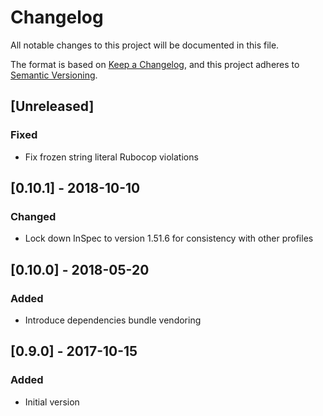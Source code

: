 # Changelog
All notable changes to this project will be documented in this file.

The format is based on [Keep a Changelog](https://keepachangelog.com/en/1.0.0/),
and this project adheres to [Semantic Versioning](https://semver.org/spec/v2.0.0.html).

## [Unreleased]

### Fixed
- Fix frozen string literal Rubocop violations

## [0.10.1] - 2018-10-10

### Changed
- Lock down InSpec to version 1.51.6 for consistency with other profiles

## [0.10.0] - 2018-05-20

### Added
- Introduce dependencies bundle vendoring

## [0.9.0] - 2017-10-15

### Added
- Initial version
